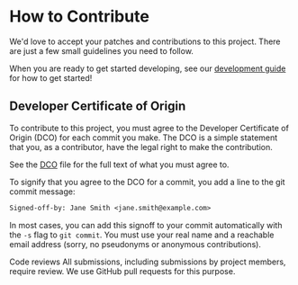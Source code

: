 # How to Contribute

We'd love to accept your patches and contributions to this project. There are just a few small guidelines you need to follow.

When you are ready to get started developing, see our [development guide](development.md) for how to get started!

## Developer Certificate of Origin ##

To contribute to this project, you must agree to the Developer Certificate of
Origin (DCO) for each commit you make. The DCO is a simple statement that you,
as a contributor, have the legal right to make the contribution.

See the [DCO](DCO.md) file for the full text of what you must agree to.

To signify that you agree to the DCO for a commit, you add a line to the git
commit message:

```txt
Signed-off-by: Jane Smith <jane.smith@example.com>
```

In most cases, you can add this signoff to your commit automatically with the
`-s` flag to `git commit`. You must use your real name and a reachable email
address (sorry, no pseudonyms or anonymous contributions).

Code reviews
All submissions, including submissions by project members, require review. We use GitHub pull requests for this purpose.